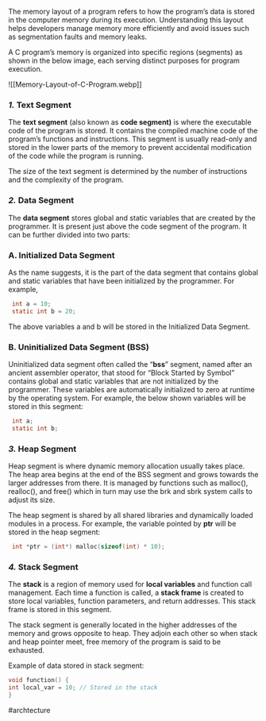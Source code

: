 The memory layout of a program refers to how the program’s data is stored in the computer memory during its execution. Understanding this layout helps developers manage memory more efficiently and avoid issues such as segmentation faults and memory leaks.

A C program’s memory is organized into specific regions (segments) as shown in the below image, each serving distinct purposes for program execution.

![[Memory-Layout-of-C-Program.webp]]

### ***1.* Text Segment**

The **text segment** (also known as **code segment)** is where the executable code of the program is stored. It contains the compiled machine code of the program’s functions and instructions. This segment is usually read-only and stored in the lower parts of the memory to prevent accidental modification of the code while the program is running.

The size of the text segment is determined by the number of instructions and the complexity of the program.

### ***2.* Data Segment**

The **data segment** stores global and static variables that are created by the programmer. It is present just above the code segment of the program. It can be further divided into two parts:

### A. Initialized Data Segment

As the name suggests, it is the part of the data segment that contains global and static variables that have been initialized by the programmer. For example,

```C
 int a = 10;  
 static int b = 20;
``` 

The above variables a and b will be stored in the Initialized Data Segment.

### B. Uninitialized Data Segment (BSS)

Uninitialized data segment often called the “**bss**” segment, named after an ancient assembler operator, that stood for “Block Started by Symbol” contains global and static variables that are not initialized by the programmer. These variables are automatically initialized to zero at runtime by the operating system. For example, the below shown variables will be stored in this segment:

```C
 int a;  
 static int b;
```

### ***3.* Heap Segment**

Heap segment is where dynamic memory allocation usually takes place. The heap area begins at the end of the BSS segment and grows towards the larger addresses from there. It is managed by functions such as malloc(), realloc(), and free() which in turn may use the brk and sbrk system calls to adjust its size.

The heap segment is shared by all shared libraries and dynamically loaded modules in a process. For example, the variable pointed by **ptr** will be stored in the heap segment:

```C
 int *ptr = (int*) malloc(sizeof(int) * 10);
```

### ***4.* Stack Segment**

The **stack** is a region of memory used for **local variables** and function call management. Each time a function is called, a **stack frame** is created to store local variables, function parameters, and return addresses. This stack frame is stored in this segment.

The stack segment is generally located in the higher addresses of the memory and grows opposite to heap. They adjoin each other so when stack and heap pointer meet, free memory of the program is said to be exhausted.

Example of data stored in stack segment:

 ```C
 void function() {  
 int local_var = 10; // Stored in the stack  
 }
```


#archtecture
